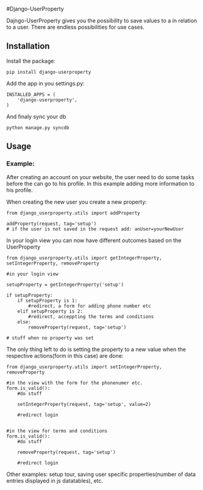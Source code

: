 #Django-UserProperty

Dajngo-UserProperty gives you the possibility to save values to a in relation to a user. There are endless possibilities for use cases.

## Installation

Install the package:

    pip install django-userproperty
    
Add the app in you settings.py:

    INSTALLED_APPS = (
        'django-userproperty',
    )

And finaly sync your db

    python manage.py syncdb

## Usage

### Example: 



After creating an account on your website, the user need to do some tasks before the can go to his profile. In this example adding more information to his profile.

When creating the new user you create a new property:

    from django_userproperty.utils import addProperty
    
    addProperty(request, tag='setup') 
    # if the user is not saved in the request add: anUser=yourNewUser
    
In your login view you can now have different outcomes based on the UserProperty

    from django_userproperty.utils import getIntegerProperty, setIntegerProperty, removeProperty

    #in your login view
    
    setupProperty = getIntegerProperty('setup')
    
    if setupProperty:
        if setupProperty is 1:
            #redirect, a form for adding phone number etc
        elif setupProperty is 2:
            #redirect, acceppting the terms and conditions
        else:
            removeProperty(request, tag='setup')
    
    # stuff when no property was set
    
The only thing left to do is setting the property to a new value when the respective actions(form in this case) are done:

    from django_userproperty.utils import setIntegerProperty, removeProperty

    #in the view with the form for the phonenumer etc.
    form.is_valid():
        #do stuff
        
        setIntegerProperty(request, tag='setup', value=2)
        
        #redirect login
        
        
    #in the view for terms and conditions
    form.is_valid():
        #do stuff
        
        removeProperty(request, tag='setup')
        
        #redirect login

Other examples: setup tour, saving user specific properties(number of data entries displayed in js datatables), etc.
